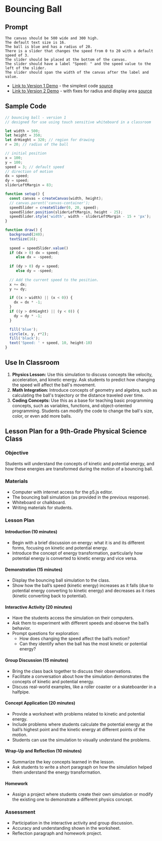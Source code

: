 # Bouncing Ball

## Prompt

```linenums="0"
The canvas should be 500 wide and 300 high.
The default text size is 16.
The ball is blue and has a radius of 20.
There is a slider that changes the speed from 0 to 20 with a default speed of 3.
The slider should be placed at the bottom of the canvas.
The slider should have a label "Speed: " and the speed value to the left of the slider.
The slider should span the width of the canvas after the label and value.
```

* [Link to Version 1 Demo](./bouncing-ball.html) - the simplest code [source](./bouncing-ball.js)
* [Link to Version 2 Demo](./bouncing-ball-v2.html) - with fixes for radius and display area [source](./bouncing-ball-v2.js)

## Sample Code

```js
// bouncing ball - version 1
// designed for use using touch sensitive whiteboard in a classroom

let width = 500;
let height = 350;
let drHieght = 320; // region for drawing
r = 20; // radius of the ball

// initial position
x = 100;
y = 100;
speed = 3; // default speed
// direction of motion
dx = speed;
dy = speed;
sliderLeftMargin = 83;

function setup() {
  const canvas = createCanvas(width, height);
  // canvas.parent('canvas-container');
  speedSlider = createSlider(0, 20, speed);
  speedSlider.position(sliderLeftMargin, height - 25);
  speedSlider.style('width', width - sliderLeftMargin - 15 + 'px');
}

function draw() {
  background(240);
  textSize(16);
  
  speed = speedSlider.value()
  if (dx > 0) dx = speed;
     else dx = -speed;
  
  if (dy > 0) dy = speed;
     else dy = -speed;
  
  // Add the current speed to the position.
  x += dx;
  y += dy;

  if ((x > width) || (x < 0)) {
    dx = dx * -1;
  }
  if ((y > drHieght) || (y < 0)) {
    dy = dy * -1;
  }

  fill('blue');
  circle(x, y, r*2);
  fill('black');
  text('Speed: ' + speed, 10, height-10)
}
```

## Use In Classroom

1. **Physics Lesson:** Use this simulation to discuss concepts like velocity, acceleration, and kinetic energy. Ask students to predict how changing the speed will affect the ball's movement.
2. **Math Integration:** Introduce concepts of geometry and algebra, such as calculating the ball's trajectory or the distance traveled over time.
3. **Coding Concepts:** Use this as a base for teaching basic programming concepts, such as variables, functions, and object-oriented programming. Students can modify the code to change the ball's size, color, or even add more balls.

## Lesson Plan for a 9th-Grade Physical Science Class

### Objective
Students will understand the concepts of kinetic and potential energy, and how these energies are transformed during the motion of a bouncing ball.

### Materials
- Computer with internet access for the p5.js editor.
- The bouncing ball simulation (as provided in the previous response).
- Whiteboard or chalkboard.
- Writing materials for students.

### Lesson Plan

#### Introduction (10 minutes)
- Begin with a brief discussion on energy: what it is and its different forms, focusing on kinetic and potential energy.
- Introduce the concept of energy transformation, particularly how potential energy is converted to kinetic energy and vice versa.

#### Demonstration (15 minutes)
- Display the bouncing ball simulation to the class.
- Show how the ball’s speed (kinetic energy) increases as it falls (due to potential energy converting to kinetic energy) and decreases as it rises (kinetic converting back to potential).

#### Interactive Activity (20 minutes)
- Have the students access the simulation on their computers.
- Ask them to experiment with different speeds and observe the ball’s behavior.
- Prompt questions for exploration: 
  - How does changing the speed affect the ball’s motion?
  - Can they identify when the ball has the most kinetic or potential energy?

#### Group Discussion (15 minutes)
- Bring the class back together to discuss their observations.
- Facilitate a conversation about how the simulation demonstrates the concepts of kinetic and potential energy.
- Discuss real-world examples, like a roller coaster or a skateboarder in a halfpipe.

#### Concept Application (20 minutes)
- Provide a worksheet with problems related to kinetic and potential energy.
- Include problems where students calculate the potential energy at the ball’s highest point and the kinetic energy at different points of the motion.
- Students can use the simulation to visually understand the problems.

#### Wrap-Up and Reflection (10 minutes)
- Summarize the key concepts learned in the lesson.
- Ask students to write a short paragraph on how the simulation helped them understand the energy transformation.

#### Homework
- Assign a project where students create their own simulation or modify the existing one to demonstrate a different physics concept.

### Assessment
- Participation in the interactive activity and group discussion.
- Accuracy and understanding shown in the worksheet.
- Reflection paragraph and homework project.

